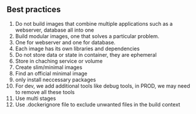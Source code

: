 ## Best practices 
1. Do not build images that combine multiple applications such as a webserver, database all into one 
2. Build modular images, one that solves a particular problem.
3. One for webserver and one for database.
4. Each image has its own libraries and dependencies 
5. Do not store data or state in container, they are ephemeral
6. Store in chaching service or volume
7. Create slim/minimal images
8. Find an official minimal image
9. only install neccessary packages 
10. For dev, we add additional tools like debug tools, in PROD, we may need to remove all these tools 
11. Use multi stages 
12. Use .dockerignore file to exclude unwanted files in the build context 